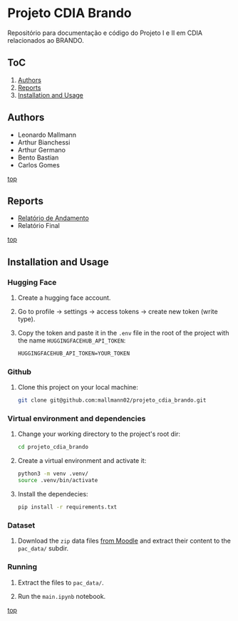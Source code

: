 # Projeto CDIA Brando

Repositório para documentação e código do Projeto I e II em CDIA relacionados ao BRANDO.

## ToC

1. [Authors](#authors)
1. [Reports](#reports)
1. [Installation and Usage](#installation-and-usage)

## Authors

- Leonardo Mallmann
- Arthur Bianchessi
- Arthur Germano
- Bento Bastian
- Carlos Gomes

[top](#toc)

## Reports

- [Relatório de Andamento][relatorio-andamento]
- Relatório Final

[relatorio-andamento]:https://docs.google.com/document/d/1wNaZKtH8gjUxu48lsEJ2tiqXKHV6XwN5XUMkmQ-0_tc/edit?usp=sharing

[top](#toc)

## Installation and Usage

### Hugging Face

1. Create a hugging face account.

1. Go to profile -> settings -> access tokens -> create new token (write type).

1. Copy the token and paste it in the `.env` file in the root of the project with the name `HUGGINGFACEHUB_API_TOKEN`:

    ```txt
    HUGGINGFACEHUB_API_TOKEN=YOUR_TOKEN
    ```

### Github

1. Clone this project on your local machine:

    ```sh
    git clone git@github.com:mallmann02/projeto_cdia_brando.git
    ```

### Virtual environment and dependencies

1. Change your working directory to the project's root dir:

    ```sh
    cd projeto_cdia_brando
    ```

1. Create a virtual environment and activate it:

    ```sh
    python3 -m venv .venv/
    source .venv/bin/activate
    ```

1. Install the dependecies:

    ```sh
    pip install -r requirements.txt
    ```

### Dataset

1. Download the `zip` data files [from Moodle](https://moodle.pucrs.br/course/view.php?id=84076) and extract their content to the `pac_data/` subdir.

### Running

1. Extract the files to `pac_data/`.

1. Run the `main.ipynb` notebook.

[top](#toc)
